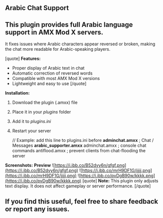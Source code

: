 ## **Arabic Chat Support**

## This plugin provides full Arabic language support in AMX Mod X servers.  
It fixes issues where Arabic characters appear reversed or broken, making the chat more readable for Arabic-speaking players.

[quote]
**Features:**
- Proper display of Arabic text in chat  
- Automatic correction of reversed words  
- Compatible with most AMX Mod X versions  
- Lightweight and easy to use
[/quote]

**Installation:**
1. Download the plugin (.amxx) file  
2. Place it in your *plugins* folder  
3. Add it to *plugins.ini*  
4. Restart your server  

    
    // Example: add this line to plugins.ini before **adminchat.amxx**
    ; Chat / Messages
    **arabic_supporter.amxx**
    adminchat.amxx		; console chat commands
    antiflood.amxx		; prevent clients from chat-flooding the server
    

**Screenshots:**
**Preview**
![https://i.ibb.co/B52dvy6n/gfgf.png](https://i.ibb.co/B52dvy6n/gfgf.png)
![https://i.ibb.co/mrH9DF1G/jjjjj.png](https://i.ibb.co/mrH9DF1G/jjjjj.png)
![https://i.ibb.co/pvDgB90w/kkkk.png](https://i.ibb.co/pvDgB90w/kkkk.png)
[quote]
**Note:** This plugin only adjusts text display. It does not affect gameplay or server performance.
[/quote]

## If you find this useful, feel free to share feedback or report any issues.
